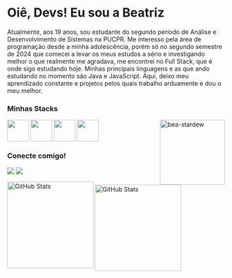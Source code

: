 <h1> Oiê, Devs! Eu sou a Beatriz</h1>

Atualmente, aos 19 anos, sou estudante do segundo período de Análise e Desenvolvimento de Sistemas na PUCPR. Me interesso pela área de programação desde a minha adolescência, porém só no segundo semestre de 2024 que comecei a levar os meus estudos a sério e investigando melhor o que realmente me agradava, me encontrei no Full Stack, que é onde sigo estudando hoje. Minhas principais linguagens e as que ando estudando no momento são Java e JavaScript. Aqui, deixo meu aprendizado constante e projetos pelos quais trabalho arduamente e dou o meu melhor.

### Minhas Stacks
<div>
  <img align="center" height="50" width="50" src="https://cdn.jsdelivr.net/gh/devicons/devicon@latest/icons/java/java-original.svg" />
  <img align="center" height="50" width="50" src="https://cdn.jsdelivr.net/gh/devicons/devicon@latest/icons/javascript/javascript-plain.svg" />
  <img align="center" height="50" width="50" src="https://cdn.jsdelivr.net/gh/devicons/devicon@latest/icons/css3/css3-original.svg" />
  <img align="center" height="50" width="50" src="https://cdn.jsdelivr.net/gh/devicons/devicon@latest/icons/nodejs/nodejs-original-wordmark.svg" />
  <img align="right" height="150" width="150" alt="bea-stardew" src="https://cdn.discordapp.com/attachments/954471550155907095/1394804656269426839/Design_sem_nome.gif?ex=68782490&is=6876d310&hm=c69f99b4ca167f1700f8bda130250cf4f477d213652239722d32a8373eaf501e&"/>
</div>

### Conecte comigo!
<div>
  <a href = "mailto:biawandekoken905@gmail.com"><img src="https://img.shields.io/badge/-Gmail-%23333?style=for-the-badge&logo=gmail&logoColor=pink" target="_blank"></a>
  <a href="https://www.linkedin.com/in/beatlls" target="_blank"><img src="https://img.shields.io/badge/-LinkedIn-%230077B5?style=for-the-badge&logo=linkedin&logoColor=white" target="_blank"></a> 
</div>

<img
      align="left"
      alt="GitHub Stats"
      height="200"
      src="https://github-readme-stats.vercel.app/api?username=beatlls&show_icons=true&theme=dracula&include_all_commits=true&locale=pt-br"
  />
<img
      align="left"
      alt="GitHub Stats"
      height="200"
      src="https://github-readme-stats.vercel.app/api/top-langs/?username=beatlls&theme=dracula&locale=pt-br&layout-compact"
  />
